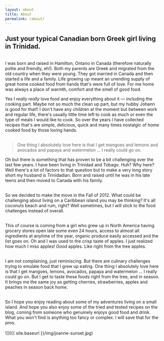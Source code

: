 ```yaml
---
layout: about
title: About
permalink: /about/
---
```


## Just your typical Canadian born Greek girl living in Trinidad.
<br>
I was born and raised in Hamilton, Ontario in Canada (therefore naturally polite and friendly, eh!). Both my parents are Greek and migrated from the old country when they were young. They got married in Canada and then started a life and a family. Life growing up meant an unending supply of great home cooked food from hands that's were full of love. For me home was always a place of warmth, comfort and the smell of good food.    
<br>

Yes I *really really* love food and enjoy everything about it &mdash; including the cooking part. Maybe not so much the clean up part, but my hubby Johann is good for that!! I don't have any children at the moment but between work and regular life, there's usually little time left to cook as much or even the type of meals I would like to cook. So over the years I have collected recipes that's are simple, delicious, quick and many times nostalgic of home cooked food by those loving hands.
<br><br>

> One thing I absolutely love here is that I get mangoes and lemons and avocados and papaya and watermelon … I really could go on.

Oh but there is something that has proven to be a bit challenging over the last few years. I have been living in Trinidad and Tobago. Huh? Why here? Well there's a lot of factors to that question but to make a very long story short my husband is Trinidadian. Born and raised until he was in his late teens and then moved to Canada with his family.  
<br>

So we decided to make the move in the Fall of 2012. What could be challenging about living on a Caribbean island you may be thinking? It's all coconuts beach and rum, right? Well sometimes, but I will stick to the food challenges instead of overall.  
<br>

This of course is coming from a girl who grew up in North America having grocery stores open late some even 24 hours, access to almost all ingredients at anytime of the year, organic produce easily accessed and the list goes on. Oh and I was used to the crisp taste of apples. I just realized how much I miss apples! *Good* apples. Like right from the tree apples.  
<br>

I am not complaining, just reminiscing. But there are culinary challenges trying to emulate food that I grew up eating. One thing I absolutely love here is that I get mangoes, lemons, avocados, papaya and watermelon ... I really could go on. But I get to taste these foods right from the tree, and in season. It brings me the same joy as getting cherries, strawberries, apples and peaches in season back home.  
<br>

So I hope you enjoy reading about some of my adventures living on a small island. And hope you also enjoy some of the tried and tested recipes on the blog, coming from someone who genuinely enjoys good food and drink. What you won't find is anything too fancy or complex. I will save that for the pros.
<br>
<br>
![]({{ site.baseurl }}/img/joanne-sunset.jpg)
